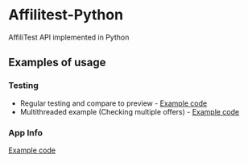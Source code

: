 # Affilitest-Python
AffiliTest API implemented in Python


## Examples of usage

### Testing
  * Regular testing and compare to preview - [Example code](example.testing.py)
  * Multithreaded example (Checking multiple offers) - [Example code](example.testing.multithreaded.py)

### App Info
  [Example code](example.appinfo.py)

